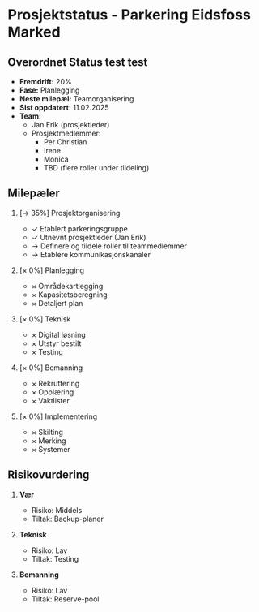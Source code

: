 # Prosjektstatus - Parkering Eidsfoss Marked

## Overordnet Status   test test

- **Fremdrift:** 20%
- **Fase:** Planlegging
- **Neste milepæl:** Teamorganisering
- **Sist oppdatert:** 11.02.2025
- **Team:**
  * Jan Erik (prosjektleder)
  * Prosjektmedlemmer:
    - Per Christian
    - Irene
    - Monica
    - TBD (flere roller under tildeling)

## Milepæler

1. [→ 35%] Prosjektorganisering

   - ✓ Etablert parkeringsgruppe
   - ✓ Utnevnt prosjektleder (Jan Erik)
   - → Definere og tildele roller til teammedlemmer
   - → Etablere kommunikasjonskanaler

2. [× 0%] Planlegging

   - × Områdekartlegging
   - × Kapasitetsberegning
   - × Detaljert plan

3. [× 0%] Teknisk

   - × Digital løsning
   - × Utstyr bestilt
   - × Testing

4. [× 0%] Bemanning

   - × Rekruttering
   - × Opplæring
   - × Vaktlister

5. [× 0%] Implementering

   - × Skilting
   - × Merking
   - × Systemer

## Risikovurdering

1. **Vær**

   - Risiko: Middels
   - Tiltak: Backup-planer

2. **Teknisk**

   - Risiko: Lav
   - Tiltak: Testing

3. **Bemanning**

   - Risiko: Lav
   - Tiltak: Reserve-pool
